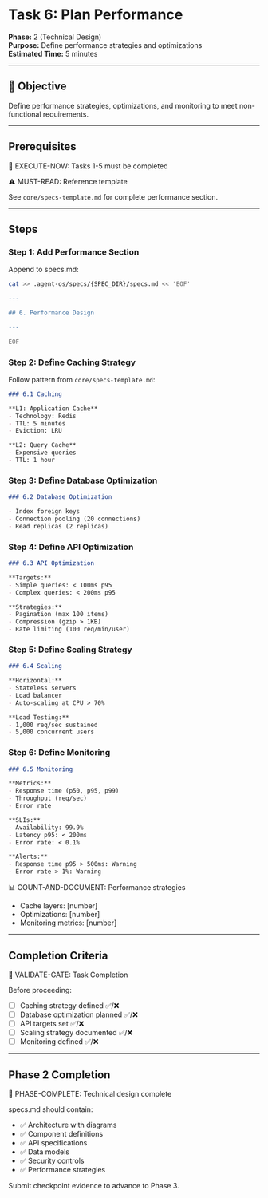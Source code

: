 # Task 6: Plan Performance

**Phase:** 2 (Technical Design)  
**Purpose:** Define performance strategies and optimizations  
**Estimated Time:** 5 minutes

---

## 🎯 Objective

Define performance strategies, optimizations, and monitoring to meet non-functional requirements.

---

## Prerequisites

🛑 EXECUTE-NOW: Tasks 1-5 must be completed

⚠️ MUST-READ: Reference template

See `core/specs-template.md` for complete performance section.

---

## Steps

### Step 1: Add Performance Section

Append to specs.md:

```bash
cat >> .agent-os/specs/{SPEC_DIR}/specs.md << 'EOF'

---

## 6. Performance Design

---

EOF
```

### Step 2: Define Caching Strategy

Follow pattern from `core/specs-template.md`:

```markdown
### 6.1 Caching

**L1: Application Cache**
- Technology: Redis
- TTL: 5 minutes
- Eviction: LRU

**L2: Query Cache**
- Expensive queries
- TTL: 1 hour
```

### Step 3: Define Database Optimization

```markdown
### 6.2 Database Optimization

- Index foreign keys
- Connection pooling (20 connections)
- Read replicas (2 replicas)
```

### Step 4: Define API Optimization

```markdown
### 6.3 API Optimization

**Targets:**
- Simple queries: < 100ms p95
- Complex queries: < 200ms p95

**Strategies:**
- Pagination (max 100 items)
- Compression (gzip > 1KB)
- Rate limiting (100 req/min/user)
```

### Step 5: Define Scaling Strategy

```markdown
### 6.4 Scaling

**Horizontal:**
- Stateless servers
- Load balancer
- Auto-scaling at CPU > 70%

**Load Testing:**
- 1,000 req/sec sustained
- 5,000 concurrent users
```

### Step 6: Define Monitoring

```markdown
### 6.5 Monitoring

**Metrics:**
- Response time (p50, p95, p99)
- Throughput (req/sec)
- Error rate

**SLIs:**
- Availability: 99.9%
- Latency p95: < 200ms
- Error rate: < 0.1%

**Alerts:**
- Response time p95 > 500ms: Warning
- Error rate > 1%: Warning
```

📊 COUNT-AND-DOCUMENT: Performance strategies
- Cache layers: [number]
- Optimizations: [number]
- Monitoring metrics: [number]

---

## Completion Criteria

🛑 VALIDATE-GATE: Task Completion

Before proceeding:
- [ ] Caching strategy defined ✅/❌
- [ ] Database optimization planned ✅/❌
- [ ] API targets set ✅/❌
- [ ] Scaling strategy documented ✅/❌
- [ ] Monitoring defined ✅/❌

---

## Phase 2 Completion

🎯 PHASE-COMPLETE: Technical design complete

specs.md should contain:
- ✅ Architecture with diagrams
- ✅ Component definitions
- ✅ API specifications
- ✅ Data models
- ✅ Security controls
- ✅ Performance strategies

Submit checkpoint evidence to advance to Phase 3.